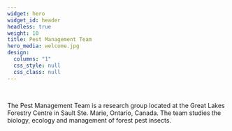```yaml
---
widget: hero
widget_id: header
headless: true
weight: 10
title: Pest Management Team
hero_media: welcome.jpg
design:
  columns: "1"
  css_style: null
  css_class: null
---
```

<br>

The Pest Management Team is a research group located at the Great Lakes Forestry Centre in Sault Ste. Marie, Ontario, Canada. The team studies the biology, ecology and management of forest pest insects.
